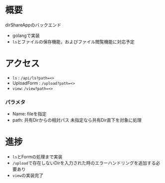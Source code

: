 # 概要
dirShareAppのバックエンド

* golangで実装
* `ls`とファイルの保存機能，およびファイル閲覧機能に対応予定

# アクセス
* `ls` : `/api/ls?path=<>`
* UploadForm : `/upload?path=<>`
* `view`: `/view?path=<>`
### パラメタ
* Name: fileを指定　
* path: 共有Dirからの相対パス 未指定なら共有Dir直下を対象に処理


# 進捗
* `ls`とFormの処理まで実装
* `/upload`で存在しないDirを入力された時のエラーハンドリングを追加する必要あり
* `view`の実装完了